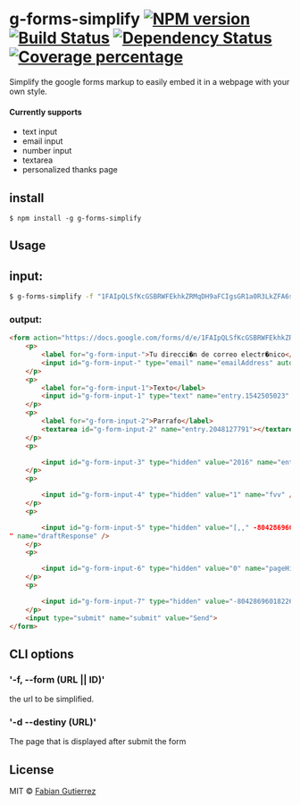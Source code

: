 # g-forms-simplify [![NPM version][npm-image]][npm-url] [![Build Status][travis-image]][travis-url] [![Dependency Status][daviddm-image]][daviddm-url] [![Coverage percentage][coveralls-image]][coveralls-url]
> 

Simplify the google forms markup to easily embed it in a webpage with your own style.

#### Currently supports
* text input
* email input
* number input
* textarea
* personalized thanks page

## install

`$ npm install -g g-forms-simplify`

## Usage

## input:
```bash
$ g-forms-simplify -f "1FAIpQLSfKcGSBRWFEkhkZRMqDH9aFCIgsGR1a0R3LkZFA6ssNPx5tpw"
```
### output:
```html
<form action="https://docs.google.com/forms/d/e/1FAIpQLSfKcGSBRWFEkhkZRMqDH9aFCIgsGR1a0R3LkZFA6ssNPx5tpw/formResponse" method="POST">
    <p>
        <label for="g-form-input-">Tu direcci�n de correo electr�nico</label>
        <input id="g-form-input-" type="email" name="emailAddress" autocomplete="email" required />
    </p>
    <p>
        <label for="g-form-input-1">Texto</label>
        <input id="g-form-input-1" type="text" name="entry.1542505023" autocomplete="off" />
    </p>
    <p>
        <label for="g-form-input-2">Parrafo</label>
        <textarea id="g-form-input-2" name="entry.2048127791"></textarea>
    </p>
    <p>

        <input id="g-form-input-3" type="hidden" value="2016" name="entry.1654277772_year" />
    </p>
    <p>

        <input id="g-form-input-4" type="hidden" value="1" name="fvv" />
    </p>
    <p>

        <input id="g-form-input-5" type="hidden" value="[,," -8042869601822691385 "]
" name="draftResponse" />
    </p>
    <p>

        <input id="g-form-input-6" type="hidden" value="0" name="pageHistory" />
    </p>
    <p>

        <input id="g-form-input-7" type="hidden" value="-8042869601822691385" name="fbzx" />
    </p>
    <input type="submit" name="submit" value="Send">
</form>

```
## CLI options

### '-f, --form (URL || ID)'
the url to be simplified.

### '-d --destiny (URL)'
The page that is displayed after submit the form

## License

MIT © [Fabian Gutierrez](http://fabiangutierrez.co)



[npm-image]: https://badge.fury.io/js/g-forms-simplify.svg
[npm-url]: https://npmjs.org/package/g-forms-simplify
[travis-image]: https://travis-ci.org/fega/g-forms-simplify.svg?branch=master
[travis-url]: https://travis-ci.org/fega/g-forms-simplify
[daviddm-image]: https://david-dm.org/fega/g-forms-simplify.svg?theme=shields.io
[daviddm-url]: https://david-dm.org/fega/g-forms-simplify
[coveralls-image]: https://coveralls.io/repos/fega/g-forms-simplify/badge.svg
[coveralls-url]: https://coveralls.io/r/fega/g-forms-simplify
